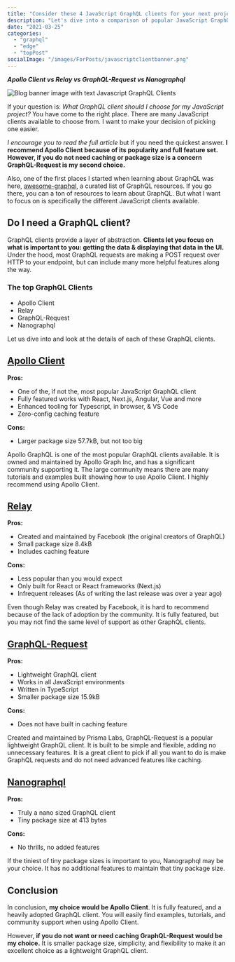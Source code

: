 ```yaml
---
title: "Consider these 4 JavaScript GraphQL clients for your next project"
description: "Let's dive into a comparison of popular JavaScript GraphQL clients: Apollo Client, Relay, GraphQL-Request, & Nanographql"
date: "2021-03-25"
categories: 
  - "graphql"
  - "edge"
  - "topPost"
socialImage: "/images/ForPosts/javascriptclientbanner.png"
---
```


***Apollo Client vs Relay vs GraphQL-Request vs Nanographql***

![Blog banner image with text Javascript GraphQL Clients](/images/ForPosts/javascriptclientbanner.png)


If your question is: *What GraphQL client should I choose for my JavaScript project?* You have come to the right place. There are many JavaScript clients available to choose from. I want to make your decision of picking one easier.

*I encourage you to read the full article* but if you need the quickest answer. **I recommend Apollo Client because of its popularity and full feature set. However, if you do not need caching or package size is a concern GraphQL-Request is my second choice.**

Also, one of the first places I started when learning about GraphQL was here, [awesome-graphql](https://github.com/chentsulin/awesome-graphql), a curated list of GraphQL resources. If you go there, you can a ton of resources to learn about GraphQL. But what I want to focus on is specifically the different JavaScript clients available.

## Do I need a GraphQL client?

GraphQL clients provide a layer of abstraction. **Clients let you focus on what is important to you: getting the data & displaying that data in the UI.** Under the hood, most GraphQL requests are making a POST request over HTTP to your endpoint, but can include many more helpful features along the way.

### The top GraphQL Clients
- Apollo Client
- Relay
- GraphQL-Request
- Nanographql

Let us dive into and look at the details of each of these GraphQL clients.

## [Apollo Client](https://www.apollographql.com/docs/react/)

**Pros:**
- One of the, if not the, most popular JavaScript GraphQL client
- Fully featured works with React, Next.js, Angular, Vue and more
- Enhanced tooling for Typescript, in browser, & VS Code
- Zero-config caching feature

**Cons:**
- Larger package size 57.7kB, but not too big

Apollo GraphQL is one of the most popular GraphQL clients available. It is owned and maintained by Apollo Graph Inc, and has a significant community supporting it. The large community means there are many tutorials and examples built showing how to use Apollo Client. I highly recommend using Apollo Client.

## [Relay](https://relay.dev/)

**Pros:**
- Created and maintained by Facebook (the original creators of GraphQL)
- Small package size 8.4kB
- Includes caching feature

**Cons:**
- Less popular than you would expect
- Only built for React or React frameworks (Next.js)
- Infrequent releases (As of writing the last release was over a year ago)

Even though Relay was created by Facebook, it is hard to recommend because of the lack of adoption by the community. It is fully featured, but you may not find the same level of support as other GraphQL clients.

## [GraphQL-Request](https://github.com/prisma-labs/graphql-request)

**Pros:**
- Lightweight GraphQL client
- Works in all JavaScript environments
- Written in TypeScript
- Smaller package size 15.9kB

**Cons:**
- Does not have built in caching feature

Created and maintained by Prisma Labs, GraphQL-Request is a popular lightweight GraphQL client. It is built to be simple and flexible, adding no unnecessary features. It is a great client to pick if all you want to do is make GraphQL requests and do not need advanced features like caching.

## [Nanographql](https://github.com/choojs/nanographql)

**Pros:**
- Truly a nano sized GraphQL client
- Tiny package size at 413 bytes

**Cons:**
- No thrills, no added features

If the tiniest of tiny package sizes is important to you, Nanographql may be your choice. It has no additional features to maintain that tiny package size.

## Conclusion

In conclusion, **my choice would be Apollo Client**. It is fully featured, and a heavily adopted GraphQL client. You will easily find examples, tutorials, and community support when using Apollo Client.

However, **if you do not want or need caching GraphQL-Request would be my choice.** It is smaller package size, simplicity, and flexibility to make it an excellent choice as a lightweight GraphQL client.